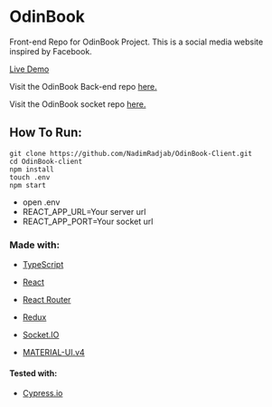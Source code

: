 # OdinBook

Front-end Repo for OdinBook Project. This is a social media website inspired by Facebook.

[Live Demo](https://odin-book-client.netlify.app/)

Visit the OdinBook Back-end repo [here.](https://github.com/NadimRadjab/OdinBook-server)

Visit the OdinBook socket repo [here.](https://github.com/NadimRadjab/OdinBook-socket)

## How To Run:

```
git clone https://github.com/NadimRadjab/OdinBook-Client.git
cd OdinBook-client
npm install
touch .env
npm start
```

- open .env
- REACT_APP_URL=Your server url
- REACT_APP_PORT=Your socket url

### Made with:

- [TypeScript](https://www.typescriptlang.org/)

- [React](https://reactjs.org/)

- [React Router](https://reactrouter.com/)

- [Redux](https://redux.js.org/)

- [Socket.IO](https://socket.io/)

- [MATERIAL-UI.v4](https://material-ui.com/)

#### Tested with:

- [Cypress.io](https://www.cypress.io/)
